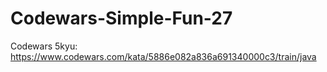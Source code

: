 # Codewars-Simple-Fun-27
Codewars 5kyu: https://www.codewars.com/kata/5886e082a836a691340000c3/train/java
